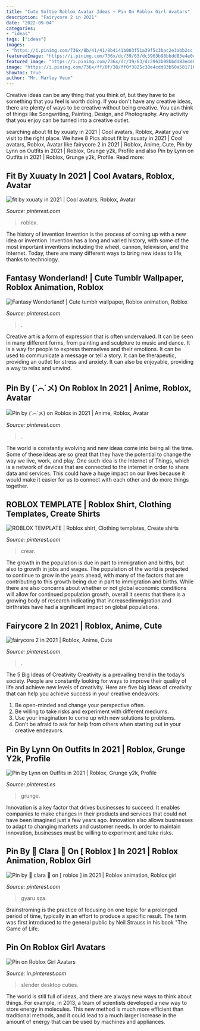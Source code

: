 ```yaml
---
title: "Cute Softie Roblox Avatar Ideas ~ Pin On Roblox Girl Avatars"
description: "Fairycore 2 in 2021"
date: "2022-09-04"
categories:
- "ideas"
tags: ["ideas"]
images:
- "https://i.pinimg.com/736x/8b/41/41/8b4141b003f51a39f5c3bac2e3abb2cc.jpg"
featuredImage: "https://i.pinimg.com/736x/dc/39/63/dc3963b98bbdd83e4e0e26a716605ac8.jpg"
featured_image: "https://i.pinimg.com/736x/dc/39/63/dc3963b98bbdd83e4e0e26a716605ac8.jpg"
image: "https://i.pinimg.com/736x/ff/0f/38/ff0f3825c30e4cdd83b50a5817189281.jpg"
ShowToc: true
author: "Mr. Marley Veum"
---
```



Creative ideas can be any thing that you think of, but they have to be something that you feel is worth doing. If you don't have any creative ideas, there are plenty of ways to be creative without being creative. You can think of things like Songwriting, Painting, Design, and Photography. Any activity that you enjoy can be turned into a creative outlet.

	

		
searching about fit by xuuaty in 2021 | Cool avatars, Roblox, Avatar you've visit to the right place. We have 8 Pics about fit by xuuaty in 2021 | Cool avatars, Roblox, Avatar like fairycore 2 in 2021 | Roblox, Anime, Cute, Pin by Lynn on Outfits in 2021 | Roblox, Grunge y2k, Profile and also Pin by Lynn on Outfits in 2021 | Roblox, Grunge y2k, Profile. Read more:
		
    
## Fit By Xuuaty In 2021 | Cool Avatars, Roblox, Avatar

<img loading=lazy src="https://i.pinimg.com/736x/8b/41/41/8b4141b003f51a39f5c3bac2e3abb2cc.jpg" onerror="this.onerror=null;this.src='https://tse4.mm.bing.net/th?id=OIP.8Y2G3g0rDE-mliKnk0qkTgHaM_&amp;pid=15.1';" alt="fit by xuuaty in 2021 | Cool avatars, Roblox, Avatar">

_Source: pinterest.com_

>roblox. 

	

The history of invention
Invention is the process of coming up with a new idea or invention. Invention has a long and varied history, with some of the most important inventions including the wheel, cannon, television, and the Internet. Today, there are many different ways to bring new ideas to life, thanks to technology.

    
## Fantasy Wonderland! | Cute Tumblr Wallpaper, Roblox Animation, Roblox

<img loading=lazy src="https://i.pinimg.com/736x/5d/b9/9e/5db99e43c29e168bfb8c2ea4269c3d2d.jpg" onerror="this.onerror=null;this.src='https://tse2.mm.bing.net/th?id=OIP.ytEmwMTDiwkL_sDHwYPcVgHaEH&amp;pid=15.1';" alt="Fantasy Wonderland! | Cute tumblr wallpaper, Roblox animation, Roblox">

_Source: pinterest.com_

>. 

	

Creative art is a form of expression that is often undervalued. It can be seen in many different forms, from painting and sculpture to music and dance. It is a way for people to express themselves and their emotions. It can be used to communicate a message or tell a story. It can be therapeutic, providing an outlet for stress and anxiety. It can also be enjoyable, providing a way to relax and unwind.

    
## Pin By (`⌒´メ) On Roblox In 2021 | Anime, Roblox, Avatar

<img loading=lazy src="https://i.pinimg.com/736x/dc/39/63/dc3963b98bbdd83e4e0e26a716605ac8.jpg" onerror="this.onerror=null;this.src='https://tse1.mm.bing.net/th?id=OIP.8_95RLnOk3LGGEr9Cwt0iwHaKc&amp;pid=15.1';" alt="Pin by (`⌒´メ) on Roblox in 2021 | Anime, Roblox, Avatar">

_Source: pinterest.com_

>. 

	

The world is constantly evolving and new ideas come into being all the time. Some of these ideas are so great that they have the potential to change the way we live, work, and play. One such idea is the Internet of Things, which is a network of devices that are connected to the internet in order to share data and services. This could have a huge impact on our lives because it would make it easier for us to connect with each other and do more things together.

    
## ROBLOX TEMPLATE | Roblox Shirt, Clothing Templates, Create Shirts

<img loading=lazy src="https://i.pinimg.com/736x/4a/b8/06/4ab806bcdb0d53f5d7b5a96ae998239f.jpg" onerror="this.onerror=null;this.src='https://tse3.mm.bing.net/th?id=OIP.ecq98BPKy-3Nzr0h42K6dAHaHE&amp;pid=15.1';" alt="ROBLOX TEMPLATE | Roblox shirt, Clothing templates, Create shirts">

_Source: pinterest.com_

>crear. 

	

The growth in the population is due in part to immigration and births, but also to growth in jobs and wages.
The population of the world is projected to continue to grow in the years ahead, with many of the factors that are contributing to this growth being due in part to immigration and births. While there are also concerns about whether or not global economic conditions will allow for continued population growth, overall it seems that there is a growing body of research indicating that increasedimmigration and birthrates have had a significant impact on global populations.

    
## Fairycore 2 In 2021 | Roblox, Anime, Cute

<img loading=lazy src="https://i.pinimg.com/736x/13/86/de/1386de5b1d0d69d694d4f0422880a333.jpg" onerror="this.onerror=null;this.src='https://tse4.mm.bing.net/th?id=OIP.FjgsqE5Beym-yB7OtJZg5wHaLA&amp;pid=15.1';" alt="fairycore 2 in 2021 | Roblox, Anime, Cute">

_Source: pinterest.com_

>. 

	

The 5 Big Ideas of Creativity
Creativity is a prevailing trend in the today’s society. People are constantly looking for ways to improve their quality of life and achieve new levels of creativity. Here are five big ideas of creativity that can help you achieve success in your creative endeavors: 
1. Be open-minded and change your perspective often.
2. Be willing to take risks and experiment with different mediums.
3. Use your imagination to come up with new solutions to problems.
4. Don’t be afraid to ask for help from others when starting out in your creative endeavors.

    
## Pin By Lynn On Outfits In 2021 | Roblox, Grunge Y2k, Profile

<img loading=lazy src="https://i.pinimg.com/736x/ff/0f/38/ff0f3825c30e4cdd83b50a5817189281.jpg" onerror="this.onerror=null;this.src='https://tse3.mm.bing.net/th?id=OIP.AsjH2it_2SWne0SpQk9V4gHaFz&amp;pid=15.1';" alt="Pin by Lynn on Outfits in 2021 | Roblox, Grunge y2k, Profile">

_Source: pinterest.es_

>grunge. 

	

Innovation is a key factor that drives businesses to succeed. It enables companies to make changes in their products and services that could not have been imagined just a few years ago. Innovation also allows businesses to adapt to changing markets and customer needs. In order to maintain innovation, businesses must be willing to experiment and take risks.

    
## Pin By 🖤 Clara 🍥 On [ Roblox ] In 2021 | Roblox Animation, Roblox Girl

<img loading=lazy src="https://i.pinimg.com/736x/9b/7f/1d/9b7f1d5d75f853eae3a25569e4e87e3c.jpg" onerror="this.onerror=null;this.src='https://tse1.mm.bing.net/th?id=OIP.r_f8GWCJaKBhToy8yfug1wHaQm&amp;pid=15.1';" alt="Pin by 🖤 clara 🍥 on [ roblox ] in 2021 | Roblox animation, Roblox girl">

_Source: pinterest.com_

>gyaru sza. 

	

Brainstroming is the practice of focusing on one topic for a prolonged period of time, typically in an effort to produce a specific result. The term was first introduced to the general public by Neil Strauss in his book "The Game of Life.

    
## Pin On Roblox Girl Avatars

<img loading=lazy src="https://i.pinimg.com/736x/18/06/8e/18068e80f098b9a1e10b433ac6fe05dd.jpg" onerror="this.onerror=null;this.src='https://tse2.mm.bing.net/th?id=OIP.JATYNXODuRGjELryRKt4xgHaGf&amp;pid=15.1';" alt="Pin on Roblox Girl Avatars">

_Source: in.pinterest.com_

>slender desktop cuties. 

	

The world is still full of ideas, and there are always new ways to think about things. For example, in 2013, a team of scientists developed a new way to store energy in molecules. This new method is much more efficient than traditional methods, and it could lead to a much larger increase in the amount of energy that can be used by machines and appliances.

